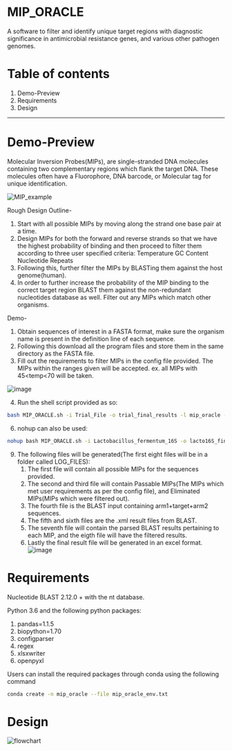 # MIP_ORACLE
A software to filter and identify unique target regions with diagnostic significance in antimicrobial resistance genes, and various other pathogen genomes.
# Table of contents
  1. Demo-Preview
  2. Requirements
  3. Design
---
# Demo-Preview
Molecular Inversion Probes(MIPs), are single-stranded DNA molecules containing two complementary regions which flank the target DNA. 
These molecules often have a Fluorophore, DNA barcode, or Molecular tag for unique identification.

![MIP_example](https://github.com/SakshiPandey97/MIP_ORACLE/assets/59496870/9d92d545-ffe3-42c6-9125-0c3271ccd35f)

Rough Design Outline- 
1. Start with all possible MIPs by moving along the strand one base pair at a time. 
2. Design MIPs for both the forward and reverse strands so that we have the highest probability of binding and then proceed to filter them according to three user specified criteria:
  Temperature
  GC Content
  Nucleotide Repeats
3. Following this, further filter the MIPs by BLASTing them against the host genome(human).
4. In order to further increase the probability of the MIP binding to the correct target region BLAST them against the non-redundant nucleotides database as well. Filter out any MIPs which match other organisms.

Demo-
1. Obtain sequences of interest in a FASTA format, make sure the organism name is present in the definition line of each sequence. 
2. Following this download all the program files and store them in the same directory as the FASTA file.
3. Fill out the requirements to filter MIPs in the config file provided. The MIPs within the ranges given will be accepted. ex. all MIPs with 45<temp<70 will be taken.

![image](https://user-images.githubusercontent.com/59496870/133621729-c870017d-8ed5-4c49-afe8-32ca1b00bf01.png)

4.  Run the shell script provided as so:
```bash
bash MIP_ORACLE.sh -i Trial_File -o trial_final_results -l mip_oracle -j /DATA/databases/blast/nt
```
6.  nohup can also be used:
```bash
nohup bash MIP_ORACLE.sh -i Lactobacillus_fermentum_16S -o lacto16S_final_results -l mip_oracle -j /DATA/databases/blast/nt > lacto16S_log.out &
```
9.  The following files will be generated(The first eight files will be in a folder called LOG_FILES):
      1. The first file will contain all possible MIPs for the sequences provided.
      2. The second and third file will contain Passable MIPs(The MIPs which met user requirements as per the config file), and Eliminated MIPs(MIPs which were filtered out).
      3. The fourth file is the BLAST input containing arm1+target+arm2 sequences.
      4. The fifth and sixth files are the .xml result files from BLAST.
      5. The seventh file will contain the parsed BLAST results pertaining to each MIP, and the eigth file will have the filtered results.
      6. Lastly the final result file will be generated in an excel format.
![image](https://user-images.githubusercontent.com/59496870/132258338-4d4c583a-835c-4470-99da-da8675d42928.png)    


# Requirements
Nucleotide BLAST 2.12.0 + with the nt database.
  
Python 3.6 and the following python packages:
1. pandas=1.1.5
2. biopython=1.70
3. configparser
4. regex
5. xlsxwriter
6. openpyxl

Users can install the required packages through conda using the following command

```bash
conda create -n mip_oracle --file mip_oracle_env.txt
```

# Design
![flowchart](https://github.com/SakshiPandey97/MIP_ORACLE/assets/59496870/a9fbe16b-1f08-4d64-afd3-7ea3934e036e)
